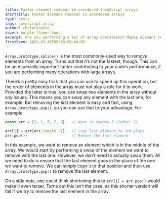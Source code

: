 ```yaml
---
title: Faster element removal in unordered JavaScript arrays
shortTitle: Faster element removal in unordered arrays
type: story
tags: javascript,array
author: chalarangelo
cover: purple-flower-bunch
excerpt: Are you performing a lot of array operations? Maybe element removal is a performance bottleneck you can avoid.
firstSeen: 2022-03-20T05:00:00-04:00
---
```


`Array.prototype.splice()` is the most commonly-used way to remove elements from an array. Turns out that it’s not the fastest, though. This can be an especially important factor contributing to your code’s performance, if you are performing many operations with large arrays.

There’s a pretty easy trick that you can use to speed up this operation, but the order of elements in the array must not play a role for it to work. Provided the latter is true, you can swap two elements in the array without any issues. This means you can swap any element with the last one, for example. But removing the last element is easy and fast, using `Array.prototype.pop()`, so you can use that to your advantage. For example:

```js
const arr = [3, 1, 5, 7, 9];  // Want to remove 5 (index: 2)

arr[2] = arr[arr.length -1];  // Copy last element to 3rd place
arr.pop();                    // Remove the last element
```

In this example, we want to remove an element which is in the middle of the array. We would start by performing a swap of the element we want to remove with the last one. However, we don’t need to actually swap them. All we need to do is ensure that the last element goes in the place of the one we want to remove. We can simply copy it to that position and then use `Array.prototype.pop()` to remove the last element.

On a side note, one could think shortening this to `arr[i] = arr.pop()` would make it even terser. Turns out this isn’t the case, as this shorter version will fail if we try to remove the last element in the array.
